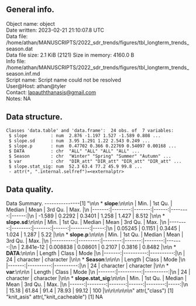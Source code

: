 <!-- This is a markdown file. -->


 General info.
---------------

Object name:    object      
Date written:   2023-02-21 21:10:07.8 UTC  
Data file:      /home/athan/MANUSCRIPTS/2022_sdr_trends/figures/tbl_longterm_trends_season.dat      
Data file size: 2.1 KiB (2121) 
Size in memory: 4160.0 B      
Info file:      /home/athan/MANUSCRIPTS/2022_sdr_trends/figures/tbl_longterm_trends_season.inf.md      
Script name:    Script name could not be resolved      
User@Host:      athan@tyler   
Contact:        <lapauththanasis@gmail.com>      
Notes:          NA      


 Data structure.
-----------------

```
Classes 'data.table' and 'data.frame':	24 obs. of  7 variables:
 $ slope         : num  2.876 -1.197 1.527 -1.589 0.808 ...
 $ slope.sd      : num  3.95 1.291 1.22 2.543 0.249 ...
 $ slope.p       : num  0.47702 0.366 0.22769 0.54097 0.00168 ...
 $ DATA          : chr  "ALL" "ALL" "ALL" "ALL" ...
 $ Season        : chr  "Winter" "Spring" "Summer" "Autumn" ...
 $ var           : chr  "DIR_att" "DIR_att" "DIR_att" "DIR_att" ...
 $ slope.stat_sig: num  52.3 63.4 77.2 45.9 99.8 ...
 - attr(*, ".internal.selfref")=<externalptr> 
```


 Data quality.
---------------
 Data Summary.
---------------[1] "\n\n  * **slope**:\n\n\n    |   Min. | 1st Qu. | Median |  Mean | 3rd Qu. |  Max. |\n    |-------:|--------:|-------:|------:|--------:|------:|\n    | -1.589 |  0.2292 | 0.3401 | 1.258 |   1.427 | 8.512 |\n\n  * **slope.sd**:\n\n\n    |    Min. | 1st Qu. | Median |  Mean | 3rd Qu. | Max. |\n    |--------:|--------:|-------:|------:|--------:|-----:|\n    | 0.05245 |  0.1151 | 0.3445 | 1.024 |   1.287 | 5.22 |\n\n  * **slope.p**:\n\n\n    |      Min. |  1st Qu. |  Median |   Mean | 3rd Qu. |   Max. |\n    |----------:|---------:|--------:|-------:|--------:|-------:|\n    | 2.841e-12 | 0.008838 | 0.08601 | 0.2107 |  0.3816 | 0.8482 |\n\n  * **DATA**:\n\n\n    | Length |     Class |      Mode |\n    |-------:|----------:|----------:|\n    |     24 | character | character |\n\n  * **Season**:\n\n\n    | Length |     Class |      Mode |\n    |-------:|----------:|----------:|\n    |     24 | character | character |\n\n  * **var**:\n\n\n    | Length |     Class |      Mode |\n    |-------:|----------:|----------:|\n    |     24 | character | character |\n\n  * **slope.stat_sig**:\n\n\n    |  Min. | 1st Qu. | Median |  Mean | 3rd Qu. | Max. |\n    |------:|--------:|-------:|------:|--------:|-----:|\n    | 15.18 |   61.84 |   91.4 | 78.93 |   99.12 |  100 |\n\n\n<!-- end of list -->\n\n\n"
attr(,"class")
[1] "knit_asis"
attr(,"knit_cacheable")
[1] NA
